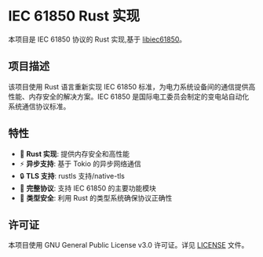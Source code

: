 
# IEC 61850 Rust 实现

本项目是 IEC 61850 协议的 Rust 实现,基于 [libiec61850](https://github.com/mz-automation/libiec61850)。

## 项目描述

该项目使用 Rust 语言重新实现 IEC 61850 标准，为电力系统设备间的通信提供高性能、内存安全的解决方案。IEC 61850 是国际电工委员会制定的变电站自动化系统通信协议标准。

## 特性

- 🦀 **Rust 实现**: 提供内存安全和高性能
- ⚡ **异步支持**: 基于 Tokio 的异步网络通信
- 🔒 **TLS 支持**: rustls 支持/native-tls
- 📡 **完整协议**: 支持 IEC 61850 的主要功能模块
- 🎯 **类型安全**: 利用 Rust 的类型系统确保协议正确性


## 许可证
本项目使用 GNU General Public License v3.0 许可证。详见 [LICENSE](LICENSE) 文件。
